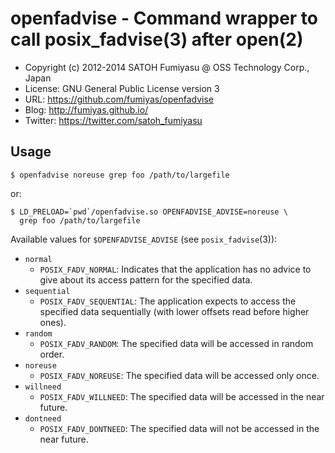 openfadvise - Command wrapper to call posix_fadvise(3) after open(2)
======================================================================

  * Copyright (c) 2012-2014 SATOH Fumiyasu @ OSS Technology Corp., Japan
  * License: GNU General Public License version 3
  * URL: <https://github.com/fumiyas/openfadvise>
  * Blog: <http://fumiyas.github.io/>
  * Twitter: <https://twitter.com/satoh_fumiyasu>

Usage
----------------------------------------------------------------------

``` console
$ openfadvise noreuse grep foo /path/to/largefile
```

or:

``` console
$ LD_PRELOAD=`pwd`/openfadvise.so OPENFADVISE_ADVISE=noreuse \
  grep foo /path/to/largefile
```

Available values for `$OPENFADVISE_ADVISE` (see `posix_fadvise`(3)):

  * `normal`
    * `POSIX_FADV_NORMAL`: Indicates that the application has no
      advice to give about its access pattern for the specified
      data.
  * `sequential`
    * `POSIX_FADV_SEQUENTIAL`: The application expects to access
      the specified data sequentially (with lower offsets read
      before higher ones).
  * `random`
    * `POSIX_FADV_RANDOM`: The specified data will be accessed
      in random order.
  * `noreuse`
    * `POSIX_FADV_NOREUSE`: The specified data will be accessed
      only once.
  * `willneed`
    * `POSIX_FADV_WILLNEED`: The specified data will be accessed
      in the near future.
  * `dontneed`
    * `POSIX_FADV_DONTNEED`: The specified data will not be
      accessed in the near future.


